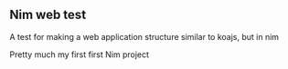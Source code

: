 ## Nim web test
A test for making a web application structure similar to koajs, but in nim

Pretty much my first first Nim project
